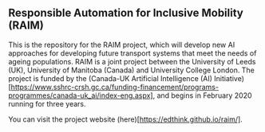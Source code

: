 ## Responsible Automation for Inclusive Mobility (RAIM)

This is the repository for the RAIM project, which will develop new AI approaches for developing future transport systems that meet the needs of ageing populations. RAIM is a joint project between the University of Leeds (UK), University of Manitoba (Canada) and University College London. The project is funded by the (Canada-UK Artificial Intelligence (AI) Initiative)[https://www.sshrc-crsh.gc.ca/funding-financement/programs-programmes/canada-uk_ai/index-eng.aspx], and begins in February 2020 running for three years.

You can visit the project website (here)[https://edthink.github.io/raim/].
